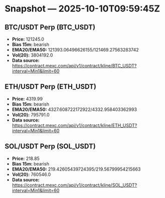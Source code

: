 # Snapshot — 2025-10-10T09:59:45Z

## BTC/USDT Perp (BTC_USDT)
- **Price:** 121245.0
- **Bias 15m:** bearish
- **EMA20/EMA50:** 121393.06496626155/121469.27563283742
- **Vol(20):** 3804192.0
- **Data source:** https://contract.mexc.com/api/v1/contract/kline/BTC_USDT?interval=Min1&limit=60

## ETH/USDT Perp (ETH_USDT)
- **Price:** 4319.99
- **Bias 15m:** bearish
- **EMA20/EMA50:** 4327.608722172922/4332.958403362993
- **Vol(20):** 795791.0
- **Data source:** https://contract.mexc.com/api/v1/contract/kline/ETH_USDT?interval=Min1&limit=60

## SOL/USDT Perp (SOL_USDT)
- **Price:** 218.85
- **Bias 15m:** bearish
- **EMA20/EMA50:** 219.42605439724395/219.56799954215663
- **Vol(20):** 760546.0
- **Data source:** https://contract.mexc.com/api/v1/contract/kline/SOL_USDT?interval=Min1&limit=60
